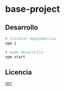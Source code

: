 # base-project

## Desarrollo

```bash
# instalar dependencias
npm i

# modo desarrollo
npm start
```

## Licencia

ISC
